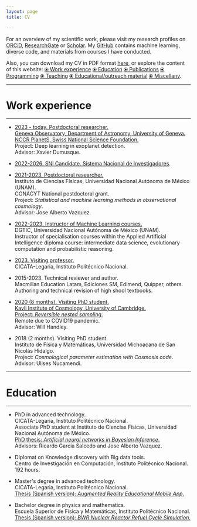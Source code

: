 ```yaml
---
layout: page
title: CV

---
```



For an overview of my scientific work, please visit my research profiles on [<u>ORCiD</u>](https://orcid.org/0000-0002-6473-018X), [<u>ResearchGate</u>](https://www.researchgate.net/profile/Isidro-Gomez-Vargas) or [<u>Scholar</u>](https://scholar.google.com.mx/citations?user=c9OLfMcAAAAJ&hl=es). My [<u>GitHub</u>](https://github.com/igomezv) contains machine learning, diverse code, and materials from courses I have conducted. 


Also, you can download my CV in PDF format [<u>here</u>](https://www.dropbox.com/s/o1vxmjvus3y4ewj/CV_eng.pdf?dl=0), or explore the content of this website: 
[⦿ <u>Work experience</u>](#work-experience) [⦿ <u>Education</u>](#education) [⦿ <u>Publications</u>](https://igomezv.github.io/publications) [⦿ <u>Programming</u>](https://igomezv.github.io/code/) [⦿ <u>Teaching</u>](https://igomezv.github.io/teaching) [⦿ <u>Educational/outreach material</u>](https://igomezv.github.io/outreach) [⦿ <u>Miscellany</u>](https://igomezv.github.io/other).


-----------------------------------------------------------

# Work experience
---

 -  <a href="https://www.unige.ch/sciences/astro/exoplanets/en/team/scientific-collaborators/gomez-vargas-isidro/">2023 - today. Postdoctoral researcher.<br>
   Geneva Observatory, Department of Astronomy, University of Geneva. <br> </a>
   <a href="https://nccr-planets.ch/de/team/gomez-vargas-isidro-dr/">NCCR PlanetS, Swiss National Science Foundation.<br> </a>
   Project: Deep learning in exoplanet detection. <br> 
   Advisor: Xavier Dumusque.

 - [2022-2026. SNI Candidate. Sistema Nacional de Investigadores](https://www.dropbox.com/scl/fi/wmg5pioxeaqgnh7gfzwtw/SNI_distincion.pdf?rlkey=8zjrzu1r9p382g98eaevdi579&dl=0).

- <a href="https://www.fis.unam.mx/directorio/1333/isidro-strong-gomez-strong-vargas">2021-2023. Postdoctoral researcher.</a><br>
  Instituto de Ciencias Físicas, Universidad Nacional Autónoma de México (UNAM). <br>
  CONACYT National postdoctoral grant. <br>
  Project: *Statistical and machine learning methods in observational cosmology*.<br>
  Advisor: Jose Alberto Vazquez.

- <a href="https://www.fis.unam.mx/directorio/1333/isidro-strong-gomez-strong-vargas">2022-2023. Instructor of Machine Learning courses.</a><br>
  DGTIC, Universidad Nacional Autónoma de México (UNAM). <br>
  Instructor of specialisation courses within the Applied Artificial Intelligence diploma course: intermediate data science, evolutionary computation and probabilistic reasoning.
 
 - [2023. Visiting professor.](https://www.dropbox.com/scl/fi/pmdukb9y42k9rjyaac03o/17341-EA-23-Isidro-G-mez-Vargas.pdf?rlkey=zl6nn6tbnz5f5xd7u6ltnumvb&dl=0) <br>
   CICATA-Legaria, Instituto Politécnico Nacional.<br>  
   
- 2015-2023. Technical reviewer and author. <br> 
  Macmillan Education Latam, Ediciones SM, Edimend, Quipper, others. <br> 
  Authoring and technical revision of high shool textbooks. <br> 
  
- <a href="https://www.willhandley.co.uk/students/">2020 (8 months). Visiting PhD student.<br>
  Kavli Institute of Cosmology, University of Cambridge.</a><br> 
  [Project: *Reversible nested sampling*.](https://www.dropbox.com/scl/fi/myj362tlw6bnsktidc7t3/2letters_Camb_Handley.pdf?rlkey=nez29to3vxa9juydfbb87aa3g&dl=0)<br>
  Remote due to COVID19 pandemic.<br>
  Advisor: Will Handley. <br> 

- 2018 (2 months). Visiting PhD student. <br> 
  Instituto de Física y Matemáticas, Universidad Michoacana de San Nicolás Hidalgo. <br> 
  Project: *Cosmological parameter estimation with Cosmosis code*. <br> 
  Advisor: Ulises Nucamendi.



---
# Education

---

- PhD in advanced technology.<br> 
  CICATA-Legaria, Instituto Politécnico Nacional.<br> 
  Associate PhD student at Instituto de Ciencias Físicas, Universidad Nacional Autónoma de México. <br>
  <a href="https://www.academia.edu/49505808/Artificial_neural_networks_in_Bayesian_inference">PhD thesis: *Artificial neural networks in Bayesian Inference*.</a> <br>
  Advisors: Ricardo Garcia Salcedo and Jose Alberto Vazquez.<br>

- Diplomat on Knowledge discovery with Big data tools. <br>
  Centro de Investigación en Computación, Instituto Politécnico Nacional. <br>
  192 hours.
  
- Master's degree in advanced technology.<br>
 CICATA-Legaria, Instituto Politécnico Nacional. <br>
 <a href="https://tesis.ipn.mx/handle/123456789/24066">Thesis (Spanish version): *Augmented Reality Educational Mobile App*. </a><br>

- Bachelor degree in physics and mathematics. <br>
  Escuela Superior de Física y Matemáticas, Instituto Politécnico Nacional. <br>
 <a href="https://www.academia.edu/35480399/Seguimiento_operacional_de_una_recarga_de_combustible_de_un_reactor_BWR_con_SIMULATE_3">Thesis (Spanish version): *BWR Nuclear Reactor Refuel Cycle Simulation*. </a><br>

